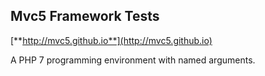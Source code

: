 ## Mvc5 Framework Tests
[**http://mvc5.github.io**](http://mvc5.github.io)

A PHP 7 programming environment with named arguments.  
